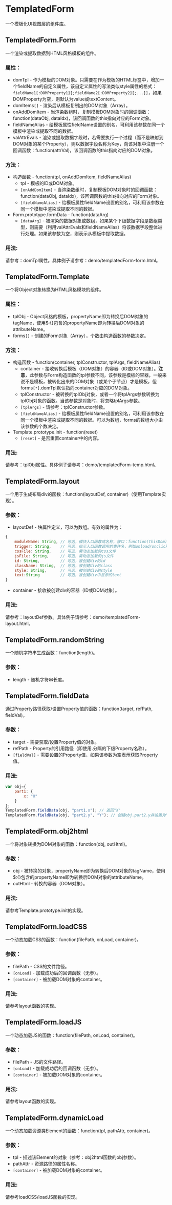 # TemplatedForm
一个模板化UI视图层的组件库。

## TemplatedForm.Form
一个渲染或提取数据到HTML风格模板的组件。

### 属性：
* domTpl - 作为模板的DOM对象。只需要在作为模板的HTML标签中，增加一个fieldName的自定义属性，该自定义属性的写法类似style属性的格式：`fieldName1[:DOMProperty1][;fieldName2[:DOMProperty2][;...]]`，如果DOMProperty为空，则默认为value或textContent。
* domItems`[]` - 渲染后从模板复制出的DOM对象（Array）。
* onAddDomItem - 当渲染数组时，复制模板DOM对象时的回调函数：function(dataObj, dataIdx)，该回调函数的this指向对应的Form对象。
* fieldNameAlias - 给模板属性fieldName设置的别名，可利用该参数在同一个模板中渲染或提取不同的数据。
* valAttrEvals - 渲染或提取数据字段时，若需要执行一个过程（而不是映射到DOM对象的某个Property），则以数据字段名称为Key，向该对象中注册一个回调函数：function(attrVal)，该回调函数的this指向对应的DOM对象。

### 方法：
* 构造函数 - function(tpl, onAddDomItem, fieldNameAlias)
    * tpl - 模板的ID或DOM对象。
    * `[onAddDomItem]` - 当渲染数组时，复制模板DOM对象时的回调函数：function(dataObj, dataIdx)，该回调函数的this指向对应的Form对象。
    * `[fieldNameAlias]` - 给模板属性fieldName设置的别名，可利用该参数在同一个模板中渲染或提取不同的数据。
* Form.prototype.formData - function(dataArg)
    * `[dataArg]` - 被渲染的数据对象或数组，如果某个下级数据字段是数组类型，则需要（利用valAttrEvals和fieldNameAlias）将该数据字段整体进行处理。如果该参数为空，则表示从模板中提取数据。

### 用法:
请参考：domTpl属性。具体例子请参考：demo/templatedForm-form.html。

## TemplatedForm.Template
一个将Object对象转换为HTML风格模块的组件。

### 属性：
* tplObj - Object风格的模板，propertyName即为转换后DOM对象的tagName，使用$:{}包含的propertyName即为转换后DOM对象的attributeName。
* forms`[]` - 创建的Form对象（Array），个数由构造函数的参数决定。

### 方法：
* 构造函数 - function(container, tplConstructor, tplArgs, fieldNameAlias)
    * container - 接收转换后模板（DOM对象）的容器（ID或DOM对象）。**注意**，此参数与Form构造函数的tpl参数不同，该参数是模板的容器，一般来说不是模板，被转化出来的DOM对象（或某个子节点）才是模板，但forms`[*]`.domTpl默认指向container对应的DOM对象。
    * tplConstructor - 被转换的tplObj对象，或者一个将tplArgs参数转换为tplObj对象的函数。当该参数是对象时，将忽略tplArgs参数。
    * `[tplArgs]` - 请参考：tplConstructor参数。
    * `[fieldNameAlias]` - 给模板属性fieldName设置的别名，可利用该参数在同一个模板中渲染或提取不同的数据。可以为数组，forms的数组大小由该参数的个数决定。
* Template.prototype.init - function(reset)
    * `[reset]` - 是否重置container中的内容。

### 用法:
请参考：tplObj属性。具体例子请参考：demo/templatedForm-temp.html。

## TemplatedForm.layout
一个用于生成布局div的函数：function(layoutDef, container)（使用Template实现）。

### 参数：
* layoutDef - 块属性定义，可以为数组。有效的属性为：

```javascript
{
    moduleName: String, // 可选，模块入口函数或名称，接口：function(thisDom)
    trigger: String,    // 可选，指示入口函数调用的事件名，例如onload/onclick等
    cssFile: String,    // 可选，需动态加载的css文件
    jsFile: String,     // 可选，需动态加载的js文件
    id: String,         // 可选，被创建div的id
    className: String,  // 可选，被创建div的class
    style: String,      // 可选，被创建div的style
    text:String         // 可选，被创建div中显示的text
}
```

* container - 接收被创建div的容器（ID或DOM对象）。

### 用法:
请参考：layoutDef参数。具体例子请参考：demo/templatedForm-layout.html。

## TemplatedForm.randomString
一个随机字符串生成函数：function(length)。

### 参数：
* length - 随机字符串长度。

## TemplatedForm.fieldData
通过Property路径获取/设置Property值的函数：function(target, refPath, fieldVal)。

### 参数：
* target - 需要获取/设置Property值的对象。
* refPath - Property的引用路径（即使用.分隔的下级Property名称）。
* `[fieldVal]` - 需要设置的Property值，如果该参数为空表示获取Property值。

### 用法:
```javascript
var obj={
    part1: {
        x: "X"
    }
};
TemplatedForm.fieldData(obj, "part1.x"); // 返回"X"
TemplatedForm.fieldData(obj, "part2.y", "Y"); // 创建obj.part2.y并设置为"Y"
```

## TemplatedForm.obj2html
一个将对象转换为DOM对象的函数：function(obj, outHtml)。

### 参数：
* obj - 被转换的对象，propertyName即为转换后DOM对象的tagName，使用$:{}包含的propertyName即为转换后DOM对象的attributeName。
* outHtml - 转换的容器（DOM对象）。

### 用法:
请参考Template.prototype.init的实现。

## TemplatedForm.loadCSS
一个动态加载CSS的函数：function(filePath, onLoad, container)。

### 参数：
* filePath - CSS的文件路径。
* `[onLoad]` - 加载成功后的回调函数（无参）。
* `[container]` - 被加载DOM对象的container。

### 用法:
请参考layout函数的实现。

## TemplatedForm.loadJS
一个动态加载JS的函数：function(filePath, onLoad, container)。

### 参数：
* filePath - JS的文件路径。
* `[onLoad]` - 加载成功后的回调函数（无参）。
* `[container]` - 被加载DOM对象的container。

### 用法:
请参考layout函数的实现。

## TemplatedForm.dynamicLoad
一个动态加载资源类Element的函数：function(tpl, pathAttr, container)。

### 参数：
* tpl - 描述该Element的对象（参考：obj2html函数的obj参数）。
* pathAttr - 资源路径的属性名称。
* `[container]` - 被加载DOM对象的container。

### 用法:
请参考loadCSS/loadJS函数的实现。
